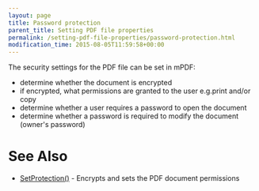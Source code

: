 ```yaml
---
layout: page
title: Password protection
parent_title: Setting PDF file properties
permalink: /setting-pdf-file-properties/password-protection.html
modification_time: 2015-08-05T11:59:58+00:00
---
```


The security settings for the PDF file can be set in mPDF:

<ul>
<li>determine whether the document is encrypted</li>
<li>if encrypted, what permissions are granted to the user e.g.print and/or copy</li>
<li>determine whether a user requires a password to open the document</li>
<li>determine whether a password is required to modify the document (owner's password)

</li>
</ul>

# See Also

<ul>
<li class="manual_boxlist"><a href="{{ "/reference/mpdf-functions/setprotection.html" | prepend: site.baseurl }}">SetProtection()</a> - Encrypts and sets the PDF document permissions</li>
</ul>

